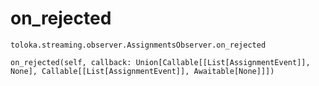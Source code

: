 # on_rejected
`toloka.streaming.observer.AssignmentsObserver.on_rejected`

```
on_rejected(self, callback: Union[Callable[[List[AssignmentEvent]], None], Callable[[List[AssignmentEvent]], Awaitable[None]]])
```

